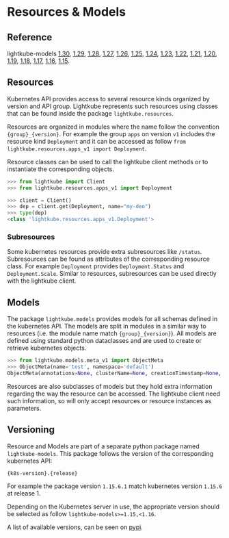 # Resources & Models

## Reference
lightkube-models
[1.30](https://gtsystem.github.io/lightkube-models/1.30),
[1.29](https://gtsystem.github.io/lightkube-models/1.29),
[1.28](https://gtsystem.github.io/lightkube-models/1.28),
[1.27](https://gtsystem.github.io/lightkube-models/1.27),
[1.26](https://gtsystem.github.io/lightkube-models/1.26),
[1.25](https://gtsystem.github.io/lightkube-models/1.25),
[1.24](https://gtsystem.github.io/lightkube-models/1.24),
[1.23](https://gtsystem.github.io/lightkube-models/1.23),
[1.22](https://gtsystem.github.io/lightkube-models/1.22),
[1.21](https://gtsystem.github.io/lightkube-models/1.21),
[1.20](https://gtsystem.github.io/lightkube-models/1.20),
[1.19](https://gtsystem.github.io/lightkube-models/1.19),
[1.18](https://gtsystem.github.io/lightkube-models/1.18),
[1.17](https://gtsystem.github.io/lightkube-models/1.17),
[1.16](https://gtsystem.github.io/lightkube-models/1.16),
[1.15](https://gtsystem.github.io/lightkube-models/1.15).

## Resources

Kubernetes API provides access to several resource kinds organized by version and 
API group. Lightkube represents such resources using classes that can be found inside
the package `lightkube.resources`.

Resources are organized in modules where the name follow the convention `{group}_{version}`.
For example the group `apps` on version `v1` includes the resource kind `Deployment`
and it can be accessed as follow `from lightkube.resources.apps_v1 import Deployment`.

Resource classes can be used to call the lightkube client methods or to instantiate the corresponding
objects.

```python
>>> from lightkube import Client
>>> from lightkube.resources.apps_v1 import Deployment

>>> client = Client()
>>> dep = client.get(Deployment, name="my-deo")
>>> type(dep)
<class 'lightkube.resources.apps_v1.Deployment'>
```

### Subresources

Some kubernetes resources provide extra subresources like `/status`.
Subresources can be found as attributes of the corresponding resource class.
For example `Deployment` provides `Deployment.Status` and `Deployment.Scale`. 
Similar to resources, subresources can be used directly with the lightkube client.

## Models

The package `lightkube.models` provides models for all schemas defined in the kubernetes API.
The models are split in modules in a similar way to resources (i.e. the module name match `{group}_{version}`).
All models are defined using standard python dataclasses and are used
to create or retrieve kubernetes objects.

```python
>>> from lightkube.models.meta_v1 import ObjectMeta
>>> ObjectMeta(name='test', namespace='default')
ObjectMeta(annotations=None, clusterName=None, creationTimestamp=None, deletionGracePeriodSeconds=None, deletionTimestamp=None, finalizers=None, generateName=None, generation=None, initializers=None, labels=None, managedFields=None, name='test', namespace='default', ownerReferences=None, resourceVersion=None, selfLink=None, uid=None)
```

Resources are also subclasses of models but they hold extra information
regarding the way the resource can be accessed.
The lightkube client need such information, so will only accept
resources or resource instances as parameters.

## Versioning

Resource and Models are part of a separate python package named 
`lightkube-models`. This package follows the version of the corresponding
kubernetes API:

    {k8s-version}.{release}

For example the package version `1.15.6.1` match kubernetes version `1.15.6`
at release 1.

Depending on the Kubernetes server in use, the appropriate version
should be selected as follow `lightkube-models>=1.15,<1.16`.

A list of available versions, can be seen on [pypi](https://pypi.org/project/lightkube-models/#history).
